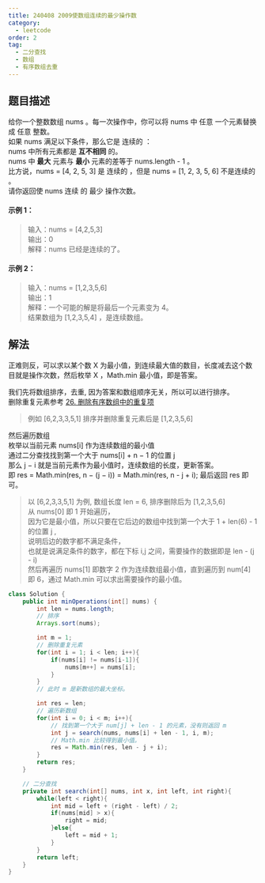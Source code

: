 ```yaml
---
title: 240408 2009使数组连续的最少操作数
category:
  - leetcode
order: 2
tag:
  - 二分查找
  - 数组
  - 有序数组去重
---
```


## 题目描述
给你一个整数数组 nums 。每一次操作中，你可以将 nums 中 任意 一个元素替换成 任意 整数。  
如果 nums 满足以下条件，那么它是 连续的 ：  
nums 中所有元素都是 **互不相同** 的。  
nums 中 **最大** 元素与 **最小** 元素的差等于 nums.length - 1 。  
比方说，nums = [4, 2, 5, 3] 是 连续的 ，但是 nums = [1, 2, 3, 5, 6] 不是连续的 。  
请你返回使 nums 连续 的 最少 操作次数。

#### 示例 1：
> 输入：nums = [4,2,5,3]  
输出：0  
解释：nums 已经是连续的了。

#### 示例 2：
> 输入：nums = [1,2,3,5,6]  
输出：1  
解释：一个可能的解是将最后一个元素变为 4。  
结果数组为 [1,2,3,5,4] ，是连续数组。


## 解法
正难则反，可以求以某个数 X 为最小值，到连续最大值的数目，长度减去这个数目就是操作次数，然后枚举 X ，Math.min 最小值，即是答案。  

我们先将数组排序，去重, 因为答案和数组顺序无关，所以可以进行排序。    
删除重复元素参考 [26. 删除有序数组中的重复项](https://leetcode.cn/problems/remove-duplicates-from-sorted-array/description/)  
>例如 [6,2,3,3,5,1] 排序并删除重复元素后是 [1,2,3,5,6]

然后遍历数组  
枚举以当前元素 nums[i] 作为连续数组的最小值  
通过二分查找找到第一个大于 nums[i] + n − 1 的位置 j   
那么 j − i 就是当前元素作为最小值时，连续数组的长度，更新答案。  
即 res = Math.min⁡(res, n − (j − i)) = Math.min(res, n - j + i);
最后返回 res 即可。

> 以 [6,2,3,3,5,1] 为例, 数组长度 len = 6, 排序删除后为 [1,2,3,5,6]   
从 nums[0] 即 1 开始遍历，  
因为它是最小值，所以只要在它后边的数组中找到第一个大于 1 + len(6) - 1 的位置 j ,  
说明后边的数字都不满足条件，  
也就是说满足条件的数字，都在下标 i,j 之间，需要操作的数据即是 len - (j - i)  
然后再遍历 nums[1] 即数字 2 作为连续数组最小值，直到遍历到 num[4] 即 6，通过 Math.min 可以求出需要操作的最小值。

```java
class Solution {
    public int minOperations(int[] nums) {
        int len = nums.length;
        // 排序
        Arrays.sort(nums);

        int m = 1;
        // 删除重复元素
        for(int i = 1; i < len; i++){
            if(nums[i] != nums[i-1]){
                nums[m++] = nums[i];
            }
        }
        // 此时 m 是新数组的最大坐标。

        int res = len;
        // 遍历新数组
        for(int i = 0; i < m; i++){
            // 找到第一个大于 num[j] + len - 1 的元素，没有则返回 m
            int j = search(nums, nums[i] + len - 1, i, m);
            // Math.min 比较得到最小值。
            res = Math.min(res, len - j + i);
        }
        return res;
    }

    // 二分查找
    private int search(int[] nums, int x, int left, int right){
        while(left < right){
            int mid = left + (right - left) / 2;
            if(nums[mid] > x){
                right = mid;
            }else{
                left = mid + 1;
            }
        }
        return left;
    }
}
```
